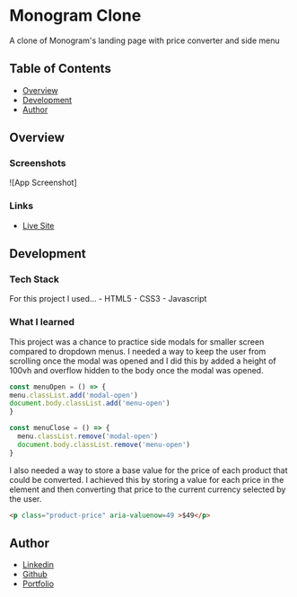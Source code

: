 # Monogram Clone

A clone of Monogram's landing page with price converter and side menu

## Table of Contents
  * [Overview](https://github.com/WillShaner/Monogram-Clone/new/main?readme=1#overview)
  * [Development](https://github.com/WillShaner/Monogram-Clone/new/main?readme=1#development)
  * [Author](https://github.com/WillShaner/Monogram-Clone/new/main?readme=1#author)
  
  
  
  
## Overview
  
### Screenshots

![App Screenshot]


### Links
  * [Live Site](https://dynamic-travesseiro-58dba1.netlify.app/)

## Development
### Tech Stack
  For this project I used...
    - HTML5
    - CSS3
    - Javascript
### What I learned
  This project was a chance to practice side modals for smaller screen compared to dropdown menus. I needed a way to keep the user from scrolling once the modal was opened and I did this by added a height of 100vh and overflow hidden to the body once the modal was opened.
  ```javascript
  const menuOpen = () => {
  menu.classList.add('modal-open')
  document.body.classList.add('menu-open')
  } 

  const menuClose = () => {
    menu.classList.remove('modal-open')
    document.body.classList.remove('menu-open')
  }
  ```

  I also needed a way to store a base value for the price of each product that could be converted. I achieved this by storing a value for each price in the element and then converting that price to the current currency selected by the user.
  ```html
  <p class="product-price" aria-valuenow=49 >$49</p>
  ```

## Author

- [Linkedin](https://www.linkedin.com/in/will-shaner-315500245/)
- [Github](https://github.com/WillShaner?tab=repositories/)
- [Portfolio](https://genuine-sunflower-520c38.netlify.app/)


